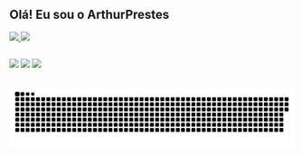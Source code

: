 ## Olá! Eu sou o ArthurPrestes  
 
 <div>
  <a href="https://github.com/ArthurPrestes">
  <img height="180em" src="https://github-readme-stats.vercel.app/api?username=ArthurPrestes&show_icons=true&theme=dark&include_all_commits=true&count_private=true"/>
  <img height="180em" src="https://github-readme-stats.vercel.app/api/top-langs/?username=ArthurPrestes&layout=compact&langs_count=16&theme=dark"/>
</div>
 
  ##
 
<div> 

  <a href="https://www.instagram.com/dj_arthurprestes/" target="_blank"><img src="https://img.shields.io/badge/-Instagram-%23333?style=for-the-badge&logo=instagram&logoColor=white" target="_blank"></a>
  <a href = "https://mail.google.com/mail/u/1/#inbox"><img src="https://img.shields.io/badge/-Gmail-%23333?style=for-the-badge&logo=gmail&logoColor=white" target="_blank"></a>
  <a href="https://www.linkedin.com/in/arthur-prestes-81075b188/" target="_blank"><img src="https://img.shields.io/badge/-LinkedIn-%23333?style=for-the-badge&logo=linkedin&logoColor=white" target="_blank"></a> 
 
 ##
 
  ![Snake animation](https://github.com/ArthurPrestes/ArthurPrestes/blob/output/github-contribution-grid-snake.svg)
 
</div>
